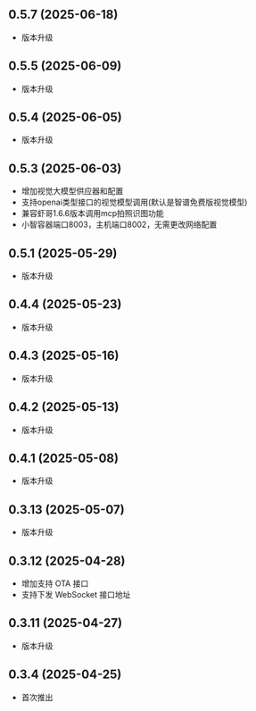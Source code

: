 ## 0.5.7 (2025-06-18)
- 版本升级
## 0.5.5 (2025-06-09)
- 版本升级
## 0.5.4 (2025-06-05)
- 版本升级
## 0.5.3 (2025-06-03)
- 增加视觉大模型供应器和配置
- 支持openai类型接口的视觉模型调用(默认是智谱免费版视觉模型)
- 兼容虾哥1.6.6版本调用mcp拍照识图功能
- 小智容器端口8003，主机端口8002，无需更改网络配置
## 0.5.1 (2025-05-29)
- 版本升级
## 0.4.4 (2025-05-23)
- 版本升级
## 0.4.3 (2025-05-16)
- 版本升级
## 0.4.2 (2025-05-13)
- 版本升级
## 0.4.1 (2025-05-08)
- 版本升级
## 0.3.13 (2025-05-07)
- 版本升级
## 0.3.12 (2025-04-28)

- 增加支持 OTA 接口
- 支持下发 WebSocket 接口地址

## 0.3.11 (2025-04-27)
- 版本升级
## 0.3.4 (2025-04-25)
- 首次推出